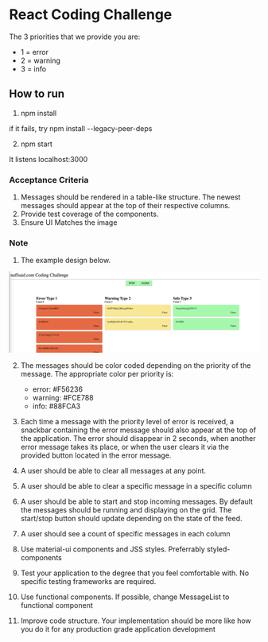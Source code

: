 # React Coding Challenge

The 3 priorities that we provide you are:
  * 1 = error
  * 2 = warning
  * 3 = info

## How to run

1. npm install 

if it fails, try npm install --legacy-peer-deps

2. npm start

It listens localhost:3000

### Acceptance Criteria

1. Messages should be rendered in a table-like structure. The newest messages should appear at the top of their respective columns.
2. Provide test coverage of the components. 
3. Ensure UI Matches the image

### Note

1. The example design below.

![Example Design](./mock.png)


2. The messages should be color coded depending on the priority of the message. The appropriate color per priority is:

   * error: #F56236
   * warning: #FCE788
   * info: #88FCA3

3. Each time a message with the priority level of error is received, a snackbar containing the error message should also appear at the top of the application. The error should disappear in 2 seconds, when another error message takes its place, or when the user clears it via the provided button located in the error message.
4. A user should be able to clear all messages at any point.
5. A user should be able to clear a specific message in a specific column
6. A user should be able to start and stop incoming messages. By default the messages should be running and displaying on the grid. The start/stop button should update depending on the state of the feed.
7. A user should see a count of specific messages in each column
8. Use material-ui components and JSS styles. Preferrably styled-components
9. Test your application to the degree that you feel comfortable with. No specific testing frameworks are required.
10. Use functional components. If possible, change MessageList to functional component
11. Improve code structure. Your implementation should be more like how you do it for any production grade application development
